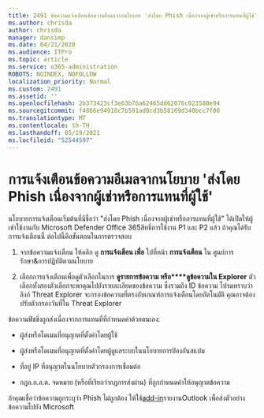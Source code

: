 ```yaml
---
title: 2491 ข้อความแจ้งเตือนข้อความอีเมลจากนโยบาย 'ส่งโดย Phish เนื่องจากผู้เช่าหรือการแทนที่ผู้ใช้'
ms.author: chrisda
author: chrisda
manager: dansimp
ms.date: 04/21/2020
ms.audience: ITPro
ms.topic: article
ms.service: o365-administration
ROBOTS: NOINDEX, NOFOLLOW
localization_priority: Normal
ms.custom: 2491
ms.assetid: ''
ms.openlocfilehash: 2b373423cf3e63b76a62465dd62076c023580e94
ms.sourcegitcommit: f4866e94918c7b591ad0cd3b58169d340bcc7f00
ms.translationtype: MT
ms.contentlocale: th-TH
ms.lasthandoff: 05/19/2021
ms.locfileid: "52544597"
---
```

# <a name="alert-email-messages-from-the-phish-delivered-due-to-tenant-or-user-override-policy"></a>การแจ้งเตือนข้อความอีเมลจากนโยบาย 'ส่งโดย Phish เนื่องจากผู้เช่าหรือการแทนที่ผู้ใช้'

นโยบายการแจ้งเตือนเริ่มต้นที่มีชื่อว่า "ส่งโดย Phish เนื่องจากผู้เช่าหรือการแทนที่ผู้ใช้" ได้เปิดให้ผู้เช่าใช้งานกับ Microsoft Defender Office 365สิทธิ์การใช้งาน P1 และ P2 แล้ว ถ้าคุณได้รับการแจ้งเตือนนี้ ต่อไปนี้คือขั้นตอนในการตรวจสอบ

1. จากข้อความแจ้งเตือน ให้คลิก ดู **การแจ้งเตือน เพื่อ** ไปที่หน้า **การแจ้งเตือน** ใน ศูนย์การรักษา&การปฏิบัติตามนโยบาย

2. เลือกการแจ้งเตือนเพื่อดูตัวเลือกในการ **ดูรายการข้อความ หรือ****ดูข้อความใน Explorer** ตัวเลือกทั้งสองตัวเลือกจะพาคุณไปยังรายละเอียดของข้อความ ซึ่งรวมถึง ID ข้อความ โปรดทราบว่าลิงก์ Threat Explorer จะกรองข้อความที่ตรงกับเกณฑ์การแจ้งเตือนโดยอัตโนมัติ คุณอาจต้องปรับตัวกรองวันที่ใน Threat Explorer

ข้อความฟิชชิ่งถูกส่งเนื่องจากการแทนที่ที่กําหนดค่าด้วยตนเอง:

- ผู้ส่งหรือโดเมนที่อนุญาตที่ตั้งค่าโดยผู้ใช้

- ผู้ส่งหรือโดเมนที่อนุญาตที่ตั้งค่าโดยผู้ดูแลระบบในนโยบายการป้องกันสแปม

- ที่อยู่ IP ที่อนุญาตในนโยบายตัวกรองการเชื่อมต่อ

- กฎล.ก.ล.ต. จดหมาย (หรือที่เรียกว่ากฎการส่งผ่าน) ที่ถูกกําหนดค่าให้อนุญาตข้อความ

ถ้าคุณเชื่อว่าข้อความถูกระบุว่า Phish ไม่ถูกต้อง ให้ใช้[add-in](https://support.office.com/article/b5caa9f1-cdf3-4443-af8c-ff724ea719d2)รายงานOutlook เพื่อส่งตัวอย่างข้อความไปยัง Microsoft
